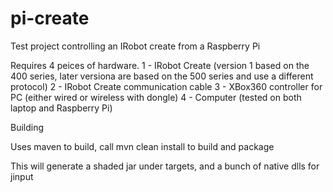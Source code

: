 # pi-create
Test project controlling an IRobot create from a Raspberry Pi

Requires 4 peices of hardware.
1 - IRobot Create (version 1 based on the 400 series, later versiona are based on the 500 series and use a different protocol)
2 - IRobot Create communication cable
3 - XBox360 controller for PC (either wired or wireless with dongle)
4 - Computer (tested on both laptop and Raspberry Pi)

Building

Uses maven to build, call mvn clean install to build and package

This will generate a shaded jar under targets, and a bunch of native dlls for jinput


